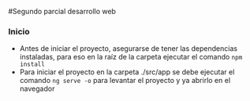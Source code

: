#Segundo parcial desarrollo web

### Inicio

- Antes de iniciar el proyecto, asegurarse de tener las dependencias instaladas, para eso en la raíz de la carpeta ejecutar el comando `npm install`
- Para iniciar el proyecto en la carpeta ./src/app se debe ejecutar el comando `ng serve -o` para levantar el proyecto y ya abrirlo en el navegador
